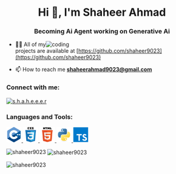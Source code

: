<h1 align="center">Hi 👋, I'm Shaheer Ahmad</h1>
<h3 align="center">Becoming Ai Agent working on Generative Ai</h3>

<img align="right" alt="coding" width="400" src="https://user-images.githubusercontent.com/55389276/140866485-8fb1c876-9a8f-4d6a-98dc-08c4981eaf70.gif">

- 👨‍💻 All of my projects are available at [https://github.com/shaheer9023](https://github.com/shaheer9023)

- 📫 How to reach me **shaheerahmad9023@gmail.com**

<h3 align="left">Connect with me:</h3>
<p align="left">
<a href="https://instagram.com/s.h.a.h.e.e.e.r" target="blank"><img align="center" src="https://raw.githubusercontent.com/rahuldkjain/github-profile-readme-generator/master/src/images/icons/Social/instagram.svg" alt="s.h.a.h.e.e.e.r" height="30" width="40" /></a>
</p>

<h3 align="left">Languages and Tools:</h3>
<p align="left"> <a href="https://www.w3schools.com/cpp/" target="_blank" rel="noreferrer"> <img src="https://raw.githubusercontent.com/devicons/devicon/master/icons/cplusplus/cplusplus-original.svg" alt="cplusplus" width="40" height="40"/> </a> <a href="https://www.w3schools.com/css/" target="_blank" rel="noreferrer"> <img src="https://raw.githubusercontent.com/devicons/devicon/master/icons/css3/css3-original-wordmark.svg" alt="css3" width="40" height="40"/> </a> <a href="https://www.w3.org/html/" target="_blank" rel="noreferrer"> <img src="https://raw.githubusercontent.com/devicons/devicon/master/icons/html5/html5-original-wordmark.svg" alt="html5" width="40" height="40"/> </a> <a href="https://www.python.org" target="_blank" rel="noreferrer"> <img src="https://raw.githubusercontent.com/devicons/devicon/master/icons/python/python-original.svg" alt="python" width="40" height="40"/> </a> <a href="https://www.typescriptlang.org/" target="_blank" rel="noreferrer"> <img src="https://raw.githubusercontent.com/devicons/devicon/master/icons/typescript/typescript-original.svg" alt="typescript" width="40" height="40"/> </a> </p>

<p><img align="left" src="https://github-readme-stats.vercel.app/api/top-langs?username=shaheer9023&show_icons=true&locale=en&layout=compact" alt="shaheer9023" /></p>

<p>&nbsp;<img align="center" src="https://github-readme-stats.vercel.app/api?username=shaheer9023&show_icons=true&locale=en" alt="shaheer9023" /></p>

<p><img align="center" src="https://github-readme-streak-stats.herokuapp.com/?user=shaheer9023&" alt="shaheer9023" /></p>

